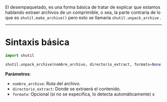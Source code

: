 El desempaquetado, es una forma básica de tratar de explicar que estamos hablando extraer archivos de un comprimible, o sea, la parte contraria de lo que es `shutil.make_archive()` pero esto se llamaría `shutil.unpack_archive` .

---
# Sintaxis básica
``` python
import shutil

shutil.unpack_archive(nombre_archivo, directorio_extract, formato=None)
```
**Parámetros**:
- `nombre_archivo`: Ruta del archivo.
- `directorio_extract`: Donde se extraerá el contenido.
- `formato`: Opcional (si no se especifica, lo detecta automáticamente)
x